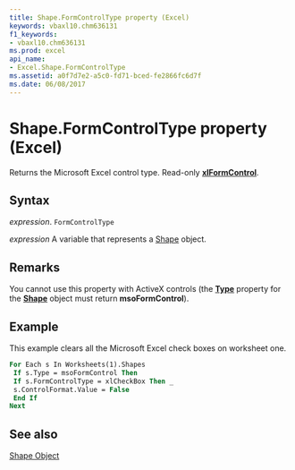 ```yaml
---
title: Shape.FormControlType property (Excel)
keywords: vbaxl10.chm636131
f1_keywords:
- vbaxl10.chm636131
ms.prod: excel
api_name:
- Excel.Shape.FormControlType
ms.assetid: a0f7d7e2-a5c0-fd71-bced-fe2866fc6d7f
ms.date: 06/08/2017
---
```



# Shape.FormControlType property (Excel)

Returns the Microsoft Excel control type. Read-only  **[xlFormControl](Excel.XlFormControl.md)**.


## Syntax

 _expression_. `FormControlType`

 _expression_ A variable that represents a [Shape](./Excel.Shape.md) object.


## Remarks

You cannot use this property with ActiveX controls (the  **[Type](Excel.Shape.Type.md)** property for the **[Shape](Excel.Shape.md)** object must return **msoFormControl**).


## Example

This example clears all the Microsoft Excel check boxes on worksheet one.


```vb
For Each s In Worksheets(1).Shapes 
 If s.Type = msoFormControl Then 
 If s.FormControlType = xlCheckBox Then _ 
 s.ControlFormat.Value = False 
 End If 
Next
```


## See also


[Shape Object](Excel.Shape.md)

